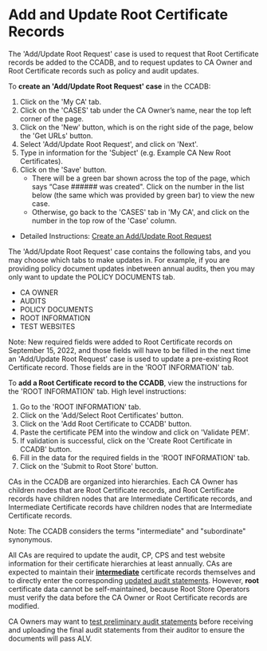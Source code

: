 # Add and Update Root Certificate Records #

The 'Add/Update Root Request' case is used to request that Root Certificate records be added to the CCADB, and to request updates to CA Owner and Root Certificate records such as policy and audit updates.

To **create an 'Add/Update Root Request' case** in the CCADB:
1. Click on the 'My CA' tab.
2. Click on the 'CASES' tab under the CA Owner’s name, near the top left corner of the page.
3. Click on the 'New' button, which is on the right side of the page, below the 'Get URLs' button.
4. Select 'Add/Update Root Request', and click on 'Next'.
5. Type in information for the 'Subject' (e.g. Example CA New Root Certificates).
6. Click on the 'Save' button.
    * There will be a green bar shown across the top of the page, which says “Case ###### was created". Click on the number in the list below (the same which was provided by green bar) to view the new case.
    * Otherwise, go back to the 'CASES' tab in 'My CA', and click on the number in the top row of the 'Case' column.

* Detailed Instructions: [Create an Add/Update Root Request](https://docs.google.com/document/d/1AUbwbyqCq3jR7wP0fSWjL1us9s4sZIbXGRyo_ko77QM/edit)

The 'Add/Update Root Request' case contains the following tabs, and you may choose which tabs to make updates in. For example, if you are providing policy document updates inbetween annual audits, then you may only want to update the POLICY DOCUMENTS tab. 

* CA OWNER
* AUDITS
* POLICY DOCUMENTS
* ROOT INFORMATION
* TEST WEBSITES

Note: New required fields were added to Root Certificate records on September 15, 2022, and those fields will have to be filled in the next time an 'Add/Update Root Request' case is used to update a pre-existing Root Certificate record. Those fields are in the 'ROOT INFORMATION' tab.

To **add a Root Certificate record to the CCADB**, view the instructions for the 'ROOT INFORMATION' tab. High level instructions:
1. Go to the 'ROOT INFORMATION' tab.
2. Click on the 'Add/Select Root Certificates' button.
3. Click on the 'Add Root Certificate to CCADB' button.
4. Paste the certificate PEM into the window and click on 'Validate PEM'.
5. If validation is successful, click on the 'Create Root Certificate in CCADB' button.
6. Fill in the data for the required fields in the 'ROOT INFORMATION' tab.
7. Click on the 'Submit to Root Store' button.

CAs in the CCADB are organized into hierarchies. Each CA Owner has children nodes that are Root Certificate records, and Root Certificate records have children nodes that are Intermediate Certificate records, and Intermediate Certificate records have children nodes that are Intermediate Certificate records. 

Note: The CCADB considers the terms "intermediate" and "subordinate" synonymous.

All CAs are required to update the audit, CP, CPS and test website information for their certificate hierarchies at least annually. CAs are expected to maintain their [**intermediate**](intermediates) certificate records themselves and to directly enter the corresponding [updated audit statements](fields#audit-information). However, **root** certificate data cannot be self-maintained, because Root Store Operators must verify the data before the CA Owner or Root Certificate records are modified.

CA Owners may want to [test preliminary audit statements](https://docs.google.com/document/d/12U4az-hjYDC_aWsVn8-Y5vVmJ10inVziAxrQoxP-hfI/edit#bookmark=id.n8g8lgkwb4co) before receiving and uploading the final audit statements from their auditor to ensure the documents will pass ALV.

